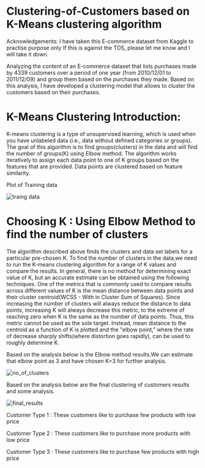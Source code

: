# Clustering-of-Customers based on K-Means clustering algorithm

Acknowledgements: I have taken this E-commerce dataset from Kaggle to practise purpose only If this is against the TOS, please let me know and I will take it down.

  Analyzing the content of an E-commerce dataset that lists purchases made by  4339 customers over a period of one year (from 2010/12/01 to 2011/12/09) and group them based on the purchases they made. Based on this analysis, I have developed a clustering model that allows to cluster the customers based on their purchases.


# K-Means Clustering Introduction:
  K-means clustering is a type of unsupervised learning, which is used when you have unlabeled data (i.e., data without defined categories or groups). The goal of this algorithm is to find groups(clusters) in the data and will find the number of groups(K) using Elbow method. The algorithm works iteratively to assign each data point to one of K groups based on the features that are provided. Data points are clustered based on feature similarity.
  
  Plot of Training data

  ![traing data](https://user-images.githubusercontent.com/40944675/43999552-0e8ff17a-9e2c-11e8-80d1-0cb2ec0aeb75.png)
  
# Choosing K : Using Elbow Method to find the number of clusters
  The algorithm described above finds the clusters and data set labels for a particular pre-chosen K. To find the number of clusters in the data,we need to run the K-means clustering algorithm for a range of K values and compare the results. In general, there is no method for determining exact value of K, but an accurate estimate can be obtained using the following techniques.
  One of the metrics that is commonly used to compare results across different values of K is the mean distance between data points and their cluster centroid(WCSS - With in Cluster Sum of Squares). Since increasing the number of clusters will always reduce the distance to data points, increasing K will always decrease this metric, to the extreme of reaching zero when K is the same as the number of data points. Thus, this metric cannot be used as the sole target. Instead, mean distance to the centroid as a function of K is plotted and the "elbow point," where the rate of decrease sharply shifts(where distortion goes rapidly), can be used to roughly determine K.
  
Based on the analysis below is  the Elbow method results.We can estimate that elbow point as 3 and have chosen K=3 for further analysis.
 
  ![no_of_clusters](https://user-images.githubusercontent.com/40944675/43999244-55f162ca-9e26-11e8-9d55-608b1bce64da.png)

Based on the analysis below are the final clustering of customers results and some analysis.

  ![final_results](https://user-images.githubusercontent.com/40944675/43999217-bcce1610-9e25-11e8-8af1-087cde7c700f.png)

Customer Type 1  : These customers like to purchase few products with low price

Customer Type 2  : These customers like to purchase more products with low price

Customer Type 3  : These customers like to purchase few products with high price
